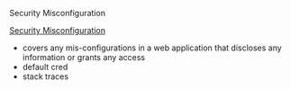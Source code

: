 Security Misconfiguration 

[Security Misconfiguration](https://owasp.org/www-project-top-ten/OWASP_Top_Ten_2017/Top_10-2017_A6-Security_Misconfiguration)

* covers any mis-configurations in a web application that discloses any information or grants any access 
* default cred
* stack traces 